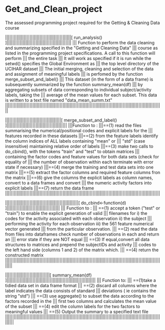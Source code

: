 Get_and_Clean_project
=====================

The assessed programming project required for the Getting & Cleaning Data course

||||||||||||||||||||||||||||||||||||||||||||||[ run_analysis() ]|||||||||||||||||||||||||||||||||||||||||||||
||| Function to perform the data cleaning and summarizing specified in the "Getting and Cleaning Data"
||| course as listed in the programming project specifications. A call to this function  will perform
||| the entire task
||| It will work as specified if it is run while the setwd() specifies the Global Environment as
||| the top level directory of the UCIHAR dataset
||| The initial merging, cleaning and selection of the data and assignment of meaningful labels
||| is perfomed by the function merge_subset_and_label()
||| This dataset (in the form of a data frame) is subsequently summarized by the function summary_mean(df)
||| by aggregating subsets of data corresponding to individual subject/activity labels, taking the 
||| average of the mean values for each subset. This data is written to a text file named "data_mean_summ.txt"
||||||||||||||||||||||||||||||||||||||||||||||||||||||||||||||||||||||||||||||||||||||||||||||||||||||||||||||


|||||||||||||||||||||||||||||||||||||||[ merge_subset_and_label() ]||||||||||||||||||||||||||||||||||||||||||
|||Function to :
|||==(1) read the files summarising the numerical/positional codes and explicit labels for the 
|||   features recorded in these datasets 
|||==(2) from the feature labels identify the column indices of ALL labels containing "mean" or
|||   "std" (case insensitive) maintaining relative order of labels
|||==(3) make two calls to do_cbind(), with the tokens "train" and "test" to obtain matrices 
|||   containing the factor codes and feature values for both data sets (check for equality of
|||   the number of observation within each terminate with error state if necessary)
|||==(4) merge the training and test data sets into one matrix
|||==(5) extract the factor columns and required feature columns fron the matrix
|||==(6) give the columns the explicit labels as column names, convert to a data frames and convert 
|||   the numeric activity factors into explicit labels
|||==(7) return the data frame
||||||||||||||||||||||||||||||||||||||||||||||||||||||||||||||||||||||||||||||||||||||||||||||||||||||||||||


|||||||||||||||||||||||||||||||||||||||||||||||||||[ do_cbind<-function(d) ]|||||||||||||||||||||||||||||||||||||
||| Function to :
||| ==(1) accept a token ("test" or "train") to enable the explicit generation of valid
|||    filenames for i) the codes for the activity associated with each observation ii) the subject
|||    performing the activity for each observation iii) the 561 feature numerical vector generated
|||    from the particular observation.
||| ==(2) read the data from files into dataframes check number of observations in each and return an
|||    error state if they are NOT equal
||| ==(3) If equal,convert all data structures to matrices and prepend the subjectIDs and activity
|||    codes to the left hand side (columns 1 and 2) of the matrix which.
||| ==(4) return the constructed matrix
|||||||||||||||||||||||||||||||||||||||||||||||||||||||||||||||||||||||||||||||||||||||||||||||||||||||||||||||||


|||||||||||||||||||||||||||||||[ summary_mean(df) ]||||||||||||||||||||||||||||||||||||||||||||||||||||||||||||||
||| Function to:
||| ==(1)take a tidied data set in data frame format
||| ==(2) discard all columns where the label indicates the data consists of standard 
|||   deviations ( ie contains the string "std")
||| ==(3) use aggregate() to subset the data according to the factors recorded in the 
|||   first two columns and calculates the mean value of the subset 
||| ==(4) edit the column labels for the two factors to meaningful values 
||| ==(5) Output the summary to a specified text file  
||||||||||||||||||||||||||||||||||||||||||||||||||||||||||||||||||||||||||||||||||||||||||||||||||||||||||||||||||
